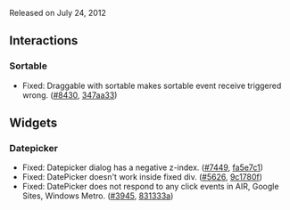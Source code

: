 <script>{
	"title": "jQuery UI 1.8.22 Changelog"
}</script>

Released on July 24, 2012

## Interactions

### Sortable

* Fixed: Draggable with sortable makes sortable event receive triggered wrong. ([#8430](https://bugs.jqueryui.com/ticket/8430), [347aa33](https://github.com/jquery/jquery-ui/commit/347aa335f001c6e80e6670c90c6262a358b89932))

## Widgets

### Datepicker

* Fixed: Datepicker dialog has a negative z-index. ([#7449](https://bugs.jqueryui.com/ticket/7449), [fa5e7c1](https://github.com/jquery/jquery-ui/commit/fa5e7c17a804e667513662ea9fbb7e8e6986e42c))
* Fixed: DatePicker doesn't work inside fixed div. ([#5626](https://bugs.jqueryui.com/ticket/5626), [9c1780f](https://github.com/jquery/jquery-ui/commit/9c1780f640e2c9cbcbca1182989ae511408c04e9))
* Fixed: DatePicker does not respond to any click events in AIR, Google Sites, Windows Metro. ([#3945](https://bugs.jqueryui.com/ticket/3945), [831333a](https://github.com/jquery/jquery-ui/commit/831333a10aebad00b30d51cb274f463240c56814))
